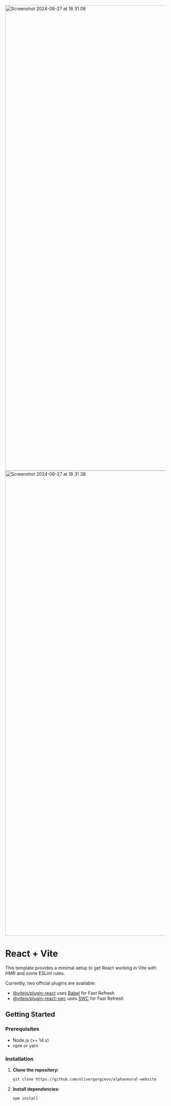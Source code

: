 
<img width="1459" alt="Screenshot 2024-06-27 at 18 31 08" src="https://github.com/olivergorgievv/alphaneural-website/assets/111359274/86b729f5-97cd-4f7a-a316-ae66e0d3f6c1">
<img width="1458" alt="Screenshot 2024-06-27 at 18 31 38" src="https://github.com/olivergorgievv/alphaneural-website/assets/111359274/951c7e95-0e93-4536-8035-6ab17b507b56">

# React + Vite


This template provides a minimal setup to get React working in Vite with HMR and some ESLint rules.

Currently, two official plugins are available:

- [@vitejs/plugin-react](https://github.com/vitejs/vite-plugin-react/blob/main/packages/plugin-react/README.md) uses [Babel](https://babeljs.io/) for Fast Refresh
- [@vitejs/plugin-react-swc](https://github.com/vitejs/vite-plugin-react-swc) uses [SWC](https://swc.rs/) for Fast Refresh

## Getting Started

### Prerequisites

- Node.js (>= 14.x)
- npm or yarn

### Installation

1. **Clone the repository:**

   ```sh
   git clone https://github.com/olivergorgievv/alphaneural-website
   
2. **Install dependencies:**
   ```sh
   npm install

